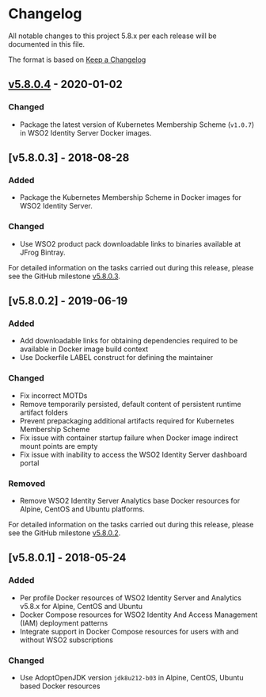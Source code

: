# Changelog
All notable changes to this project 5.8.x per each release will be documented in this file.

The format is based on [Keep a Changelog](https://keepachangelog.com/en/1.0.0/)

## [v5.8.0.4] - 2020-01-02

### Changed
- Package the latest version of Kubernetes Membership Scheme (`v1.0.7`) in WSO2 Identity Server Docker images.

## [v5.8.0.3] - 2018-08-28

### Added
- Package the Kubernetes Membership Scheme in Docker images for WSO2 Identity Server.

### Changed
- Use WSO2 product pack downloadable links to binaries available at JFrog Bintray.

For detailed information on the tasks carried out during this release, please see the GitHub milestone
[v5.8.0.3](https://github.com/wso2/docker-is/milestone/6).

## [v5.8.0.2] - 2019-06-19

### Added
- Add downloadable links for obtaining dependencies required to be available in Docker image build context
- Use Dockerfile LABEL construct for defining the maintainer

### Changed
- Fix incorrect MOTDs
- Remove temporarily persisted, default content of persistent runtime artifact folders
- Prevent prepackaging additional artifacts required for Kubernetes Membership Scheme
- Fix issue with container startup failure when Docker image indirect mount points are empty
- Fix issue with inability to access the WSO2 Identity Server dashboard portal

### Removed
- Remove WSO2 Identity Server Analytics base Docker resources for Alpine, CentOS and Ubuntu platforms.

For detailed information on the tasks carried out during this release, please see the GitHub milestone
[v5.8.0.2](https://github.com/wso2/docker-is/milestone/5).

## [v5.8.0.1] - 2018-05-24

### Added
- Per profile Docker resources of WSO2 Identity Server and Analytics v5.8.x for Alpine, CentOS and Ubuntu
- Docker Compose resources for WSO2 Identity And Access Management (IAM) deployment patterns
- Integrate support in Docker Compose resources for users with and without WSO2 subscriptions

### Changed
- Use AdoptOpenJDK version `jdk8u212-b03` in Alpine, CentOS, Ubuntu based Docker resources

[v5.8.0.4]: https://github.com/wso2/docker-is/compare/v5.8.0.3...v5.8.0.4
